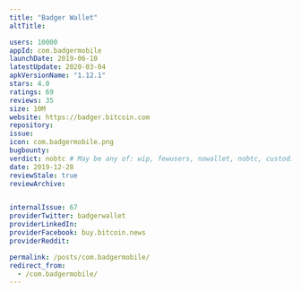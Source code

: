 ```yaml
---
title: "Badger Wallet"
altTitle: 

users: 10000
appId: com.badgermobile
launchDate: 2019-06-10
latestUpdate: 2020-03-04
apkVersionName: "1.12.1"
stars: 4.0
ratings: 69
reviews: 35
size: 10M
website: https://badger.bitcoin.com
repository: 
issue: 
icon: com.badgermobile.png
bugbounty: 
verdict: nobtc # May be any of: wip, fewusers, nowallet, nobtc, custodial, nosource, nonverifiable, verifiable, bounty, defunct
date: 2019-12-28
reviewStale: true
reviewArchive:


internalIssue: 67
providerTwitter: badgerwallet
providerLinkedIn: 
providerFacebook: buy.bitcoin.news
providerReddit: 

permalink: /posts/com.badgermobile/
redirect_from:
  - /com.badgermobile/
---
```



